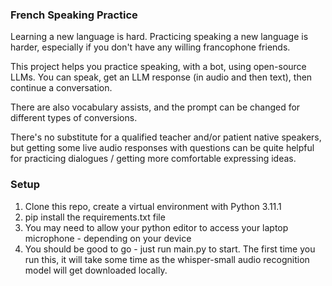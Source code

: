 ### French Speaking Practice

Learning a new language is hard. Practicing speaking a new language is harder, especially if you don't have any willing francophone friends.

This project helps you practice speaking, with a bot, using open-source LLMs. You can speak, get an LLM response (in audio and then text), then continue a conversation. 

There are also vocabulary assists, and the prompt can be changed for different types of conversions.

There's no substitute for a qualified teacher and/or patient native speakers, but getting some live audio responses with questions can be quite helpful for practicing dialogues / getting more comfortable expressing ideas.

### Setup

1. Clone this repo, create a virtual environment with Python 3.11.1
2. pip install the requirements.txt file
3. You may need to allow your python editor to access your laptop microphone - depending on your device
4. You should be good to go - just run main.py to start. The first time you run this, it will take some time as the whisper-small audio recognition model will get downloaded locally.
   

